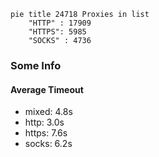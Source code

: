 
```mermaid
pie title 24718 Proxies in list
    "HTTP" : 17909
    "HTTPS": 5985
    "SOCKS" : 4736
```

### Some Info
#### Average Timeout

- mixed: 4.8s
- http: 3.0s
- https: 7.6s
- socks: 6.2s